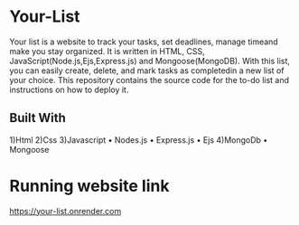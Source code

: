 # Your-List
Your list is a website to track your tasks, set deadlines, manage timeand make you stay organized. It is written in HTML, CSS, JavaScript(Node.js,Ejs,Express.js) and Mongoose(MongoDB). With this list, you can easily create, delete, and mark tasks as completedin a new list of your choice. This repository contains the source code for the to-do list and instructions on how to deploy it.

## Built With
1)Html 2)Css 3)Javascript • Nodes.js • Express.js • Ejs 4)MongoDb • Mongoose

# Running website link
https://your-list.onrender.com
